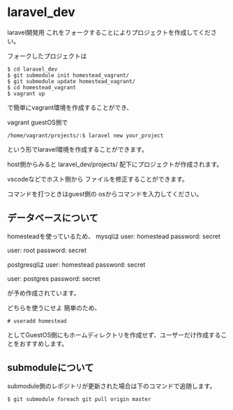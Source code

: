 # laravel_dev
laravel開発用
これをフォークすることによりプロジェクトを作成してください。

フォークしたプロジェクトは
```
$ cd laravel_dev
$ git submodule init homestead_vagrant/
$ git submodule update homestead_vagrant/
$ cd homestead_vagrant
$ vagrant up
```
で簡単にvagrant環境を作成することができ、

vagrant guestOS側で
```
/home/vagrant/projects/:$ laravel new your_project
```

という形でlaravel環境を作成することができます。

host側からみると
laravel_dev/projects/
配下にプロジェクトが作成されます。

vscodeなどでホスト側から
ファイルを修正することができます。

コマンドを打つときはguest側の
osからコマンドを入力してください。

## データベースについて
homesteadを使っているため、
mysqlは
user: homestead
password: secret

user: root
password: secret

postgresqlは
user: homestead
password: secret

user: postgres
password: secret

が予め作成されています。

どちらを使うにせよ
簡単のため、
```
# useradd homestead
```
としてGuestOS側にもホームディレクトリを作成せず、ユーザーだけ作成することをおすすめします。

## submoduleについて
submodule側のレポジトリが更新された場合は下のコマンドで追随します。
```
$ git submodule foreach git pull origin master
```
